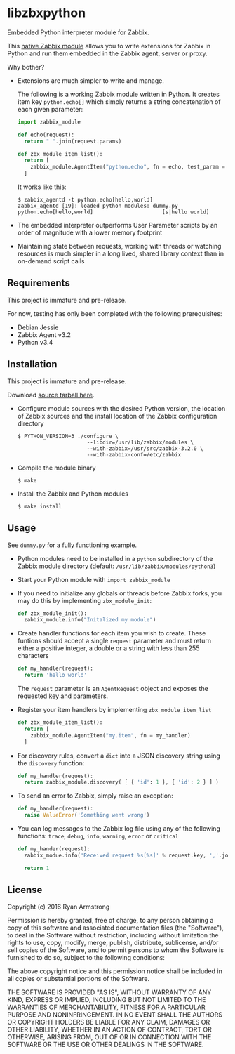 # libzbxpython

Embedded Python interpreter module for Zabbix.

This [native Zabbix module](https://www.zabbix.com/documentation/3.2/manual/config/items/loadablemodules)
allows you to write extensions for Zabbix in Python and run them embedded in the
Zabbix agent, server or proxy.

Why bother?

* Extensions are much simpler to write and manage.
  
  The following is a working Zabbix module written in Python. It creates item
  key `python.echo[]` which simply returns a string concatenation of each given
  parameter:

  ```python
  import zabbix_module

  def echo(request):
    return " ".join(request.params)

  def zbx_module_item_list():
    return [
      zabbix_module.AgentItem("python.echo", fn = echo, test_param = [ 'hello', 'world' ]),
    ]

  ```

  It works like this:

  ```
  $ zabbix_agentd -t python.echo[hello,world]
  zabbix_agentd [19]: loaded python modules: dummy.py
  python.echo[hello,world]                      [s|hello world]
  ```

* The embedded interpreter outperforms User Parameter scripts by an order of
  magnitude with a lower memory footprint

* Maintaining state between requests, working with threads or watching resources
  is much simpler in a long lived, shared library context than in on-demand
  script calls


## Requirements

This project is immature and pre-release. 

For now, testing has only been completed with the following prerequisites:

* Debian Jessie
* Zabbix Agent v3.2
* Python v3.4


## Installation

This project is immature and pre-release. 

Download [source tarball here](http://s3.cavaliercoder.com/libzbxpython/libzbxpython-1.0.0.tar.gz).

* Configure module sources with the desired Python version, the location of
  Zabbix sources and the install location of the Zabbix configuration directory

  ```
  $ PYTHON_VERSION=3 ./configure \
                        --libdir=/usr/lib/zabbix/modules \
                        --with-zabbix=/usr/src/zabbix-3.2.0 \
                        --with-zabbix-conf=/etc/zabbix
  ```

* Compile the module binary
  
  ```
  $ make
  ```

* Install the Zabbix and Python modules
  
  ```
  $ make install
  ```

## Usage

See `dummy.py` for a fully functioning example.

* Python modules need to be installed in a `python` subdirectory of the Zabbix
  module directory (default: `/usr/lib/zabbix/modules/python3`)

* Start your Python module with `import zabbix_module`

* If you need to initialize any globals or threads before Zabbix forks, you may
  do this by implementing `zbx_module_init`:

  ```python
  def zbx_module_init():
    zabbix_module.info("Initalized my module")
  ```

* Create handler functions for each item you wish to create. These funtions
  should accept a single `request` parameter and must return either a positive
  integer, a double or a string with less than 255 characters

  ```python
  def my_handler(request):
    return 'hello world'
  ```

  The `request` parameter is an `AgentRequest` object and exposes the requested
  key and parameters.

* Register your item handlers by implementing `zbx_module_item_list`

  ```python
  def zbx_module_item_list():
    return [
      zabbix_module.AgentItem("my.item", fn = my_handler)
    ]
  ```

* For discovery rules, convert a `dict` into a JSON discovery string using
  the `discovery` function:

  ```python
  def my_handler(request):
    return zabbix_module.discovery( [ { 'id': 1 }, { 'id': 2 } ] )
  ```

* To send an error to Zabbix, simply raise an exception:
  
  ```python
  def my_handler(request):
    raise ValueError('Something went wrong')
  ```

* You can log messages to the Zabbix log file using any of the following
  functions: `trace`, `debug`, `info`, `warning`, `error` or `critical`

  ```python
  def my_hander(request):
    zabbix_modue.info('Received request %s[%s]' % request.key, ','.join(request.params))

    return 1

  ```

## License

Copyright (c) 2016 Ryan Armstrong

Permission is hereby granted, free of charge, to any person obtaining a copy of
this software and associated documentation files (the "Software"), to deal in
the Software without restriction, including without limitation the rights to
use, copy, modify, merge, publish, distribute, sublicense, and/or sell copies of
the Software, and to permit persons to whom the Software is furnished to do so,
subject to the following conditions:

The above copyright notice and this permission notice shall be included in all
copies or substantial portions of the Software.

THE SOFTWARE IS PROVIDED "AS IS", WITHOUT WARRANTY OF ANY KIND, EXPRESS OR
IMPLIED, INCLUDING BUT NOT LIMITED TO THE WARRANTIES OF MERCHANTABILITY, FITNESS
FOR A PARTICULAR PURPOSE AND NONINFRINGEMENT. IN NO EVENT SHALL THE AUTHORS OR
COPYRIGHT HOLDERS BE LIABLE FOR ANY CLAIM, DAMAGES OR OTHER LIABILITY, WHETHER
IN AN ACTION OF CONTRACT, TORT OR OTHERWISE, ARISING FROM, OUT OF OR IN
CONNECTION WITH THE SOFTWARE OR THE USE OR OTHER DEALINGS IN THE SOFTWARE.
